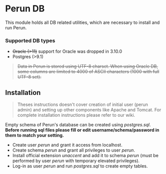 # Perun DB #

This module holds all DB related utilities, which are necessary to install and run Perun.

### Supported DB types ###

* ~~Oracle (>11)~~ support for Oracle was dropped in 3.10.0
* Postgres (>9.1)

> ~~Data in Perun is stored using UTF-8 charset. When using Oracle DB, some columns are limited to 4000 of ASCII characters (1000 with full UTF-8 set).~~

## Installation ##

> Theses instructions doesn't cover creation of initial user (perun admin) and setting up other components like Apache and Tomcat. For complete installation instructions please refer to our wiki.

Empty schema of Perun's database can be created using _postgres.sql_. **Before running sql files please fill or edit username/schema/password in them to match your setting.**

* Create user _perun_ and grant it access from localhost.
* Create schema _perun_ and grant all privileges to user _perun_.
* Install official extension _unaccent_ and add it to schema _perun_ (must be performed by user _perun_ with temporary elevated privileges).
* Log-in as user _perun_ and run _postgres.sql_ to create empty tables.

